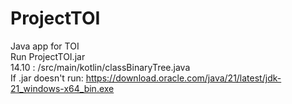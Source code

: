 # ProjectTOI
Java app for TOI <br />
Run ProjectTOI.jar<br />
14.10 : /src/main/kotlin/classBinaryTree.java <br />
If .jar doesn't run: https://download.oracle.com/java/21/latest/jdk-21_windows-x64_bin.exe
